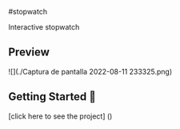 #stopwatch

Interactive stopwatch

## Preview

![](./Captura de pantalla 2022-08-11 233325.png)

## Getting Started 🚀

[click here to see the project] ()
